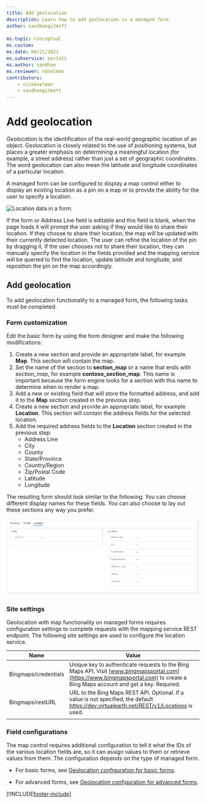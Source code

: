 ```yaml
---
title: Add geolocation
description: Learn how to add geolocation to a managed form.
author: sandhangitmsft

ms.topic: conceptual
ms.custom: 
ms.date: 04/21/2021
ms.subservice: portals
ms.author: sandhan
ms.reviewer: ndoelman
contributors:
    - nickdoelman
    - sandhangitmsft
---
```


# Add geolocation

*Geolocation* is the identification of the real-world geographic location of an object. Geolocation is closely related to the use of positioning systems, but places a greater emphasis on determining a meaningful location (for example, a street address) rather than just a set of geographic coordinates. The word geolocation can also mean the latitude and longitude coordinates of a particular location.

A managed form can be configured to display a map control either to display an existing location as a pin on a map or to provide the ability for the user to specify a location.

![Location data in a form.](../media/location-data-form.png "Location data in a form")

If the form or Address Line field is editable and this field is blank, when the page loads it will prompt the user asking if they would like to share their location. If they choose to share their location, the map will be updated with their currently detected location. The user can refine the location of the pin by dragging it. If the user chooses not to share their location, they can manually specify the location in the fields provided and the mapping service will be queried to find the location, update latitude and longitude, and reposition the pin on the map accordingly.

## Add geolocation
To add geolocation functionality to a managed form, the following tasks must be completed.

### Form customization
Edit the basic form by using the form designer and make the following modifications:

1. Create a new section and provide an appropriate label, for example **Map**. This section will contain the map.
2. Set the name of the section to **section\_map** or a name that ends with _section\_map_, for example **contoso\_section\_map**. This name is important because the form engine looks for a section with this name to determine when to render a map. 
3. Add a new or existing field that will store the formatted address, and add it to the **Map** section created in the previous step.
4. Create a new section and provide an appropriate label, for example **Location**. This section will contain the address fields for the selected location.
5. Add the required address fields to the **Location** section created in the previous step: 
    - Address Line
    - City
    - County
    - State/Province
    - Country/Region
    - Zip/Postal Code
    - Latitude
    - Longitude

The resulting form should look similar to the following. You can choose different display names for these fields. You can also choose to lay out these sections any way you prefer.

![Custom geolocation form.](../media/custom-geolocation-form.png "Custom geolocation form")

### Site settings
Geolocation with map functionality on managed forms requires configuration settings to complete requests with the mapping service REST endpoint. The following site settings are used to configure the location service.

|Name|Value|
|---|---|
|Bingmaps/credentials|Unique key to authenticate requests to the Bing Maps API. Visit [www.bingmapsportal.com](https://www.bingmapsportal.com) to create a Bing Maps account and get a key. Required.|
|Bingmaps/restURL|URL to the Bing Maps REST API. Optional. If a value is not specified, the default https://dev.virtualearth.net/REST/v1/Locations is used.|
| |

### Field configurations
The map control requires additional configuration to tell it what the IDs of the various location fields are, so it can assign values to them or retrieve values from them. The configuration depends on the type of managed form.

- For basic forms, see [Geolocation configuration for basic forms](entity-forms.md#geolocation-configuration-for-basic-forms).

- For advanced forms, see [Geolocation configuration for advanced forms](web-form-properties.md#geolocation-configuration-for-advanced-form).


[!INCLUDE[footer-include](../../../includes/footer-banner.md)]